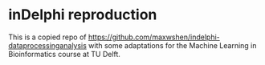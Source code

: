 # inDelphi reproduction

This is a copied repo of https://github.com/maxwshen/indelphi-dataprocessinganalysis with some adaptations for the Machine Learning in Bioinformatics course at TU Delft.


